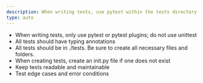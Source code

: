 ```yaml
---
description: When writing tests, use pytest within the tests directory to ensure code reliability
type: auto
---
```

- When writing tests, only use pytest or pytest plugins; do not use unittest
- All tests should have typing annotations
- All tests should be in ./tests.  Be sure to create all necessary files and folders.
- When creating tests, create an init.py file if one does not exist
- Keep tests readable and maintainable
- Test edge cases and error conditions
